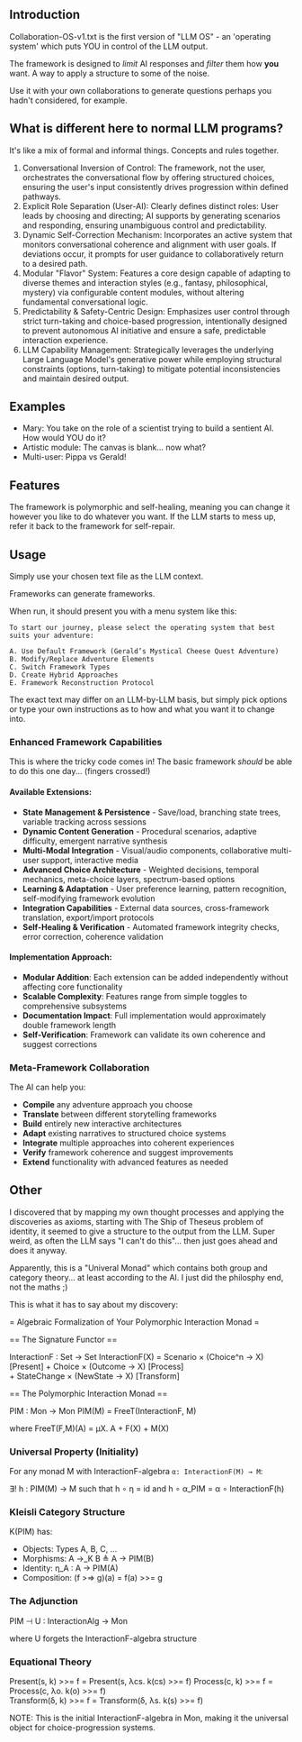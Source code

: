 ## Introduction
Collaboration-OS-v1.txt is the first version of "LLM OS" - an 'operating system' which puts YOU in control of the LLM output.

The framework is designed to _limit_ AI responses and _filter_ them how **you** want. A way to apply a structure to some of the noise.

Use it with your own collaborations to generate questions perhaps you hadn't considered, for example.

## What is different here to normal LLM programs?

It's like a mix of formal and informal things. Concepts and rules together.

1. Conversational Inversion of Control: The framework, not the user, orchestrates the conversational flow by offering structured choices, ensuring the user's input consistently drives progression within defined pathways.
2. Explicit Role Separation (User-AI): Clearly defines distinct roles: User leads by choosing and directing; AI supports by generating scenarios and responding, ensuring unambiguous control and predictability.
3. Dynamic Self-Correction Mechanism: Incorporates an active system that monitors conversational coherence and alignment with user goals. If deviations occur, it prompts for user guidance to collaboratively return to a desired path.
4. Modular "Flavor" System: Features a core design capable of adapting to diverse themes and interaction styles (e.g., fantasy, philosophical, mystery) via configurable content modules, without altering fundamental conversational logic.
5. Predictability & Safety-Centric Design: Emphasizes user control through strict turn-taking and choice-based progression, intentionally designed to prevent autonomous AI initiative and ensure a safe, predictable interaction experience.
6. LLM Capability Management: Strategically leverages the underlying Large Language Model's generative power while employing structural constraints (options, turn-taking) to mitigate potential inconsistencies and maintain desired output.

## Examples

* Mary: You take on the role of a scientist trying to build a sentient AI. How would YOU do it?
* Artistic module: The canvas is blank... now what?
* Multi-user: Pippa vs Gerald!

## Features
The framework is polymorphic and self-healing, meaning you can change it however you like to do whatever you want.
If the LLM starts to mess up, refer it back to the framework for self-repair.

## Usage
Simply use your chosen text file as the LLM context.

Frameworks can generate frameworks.

When run, it should present you with a menu system like this:

```
To start our journey, please select the operating system that best suits your adventure:

A. Use Default Framework (Gerald’s Mystical Cheese Quest Adventure)
B. Modify/Replace Adventure Elements
C. Switch Framework Types
D. Create Hybrid Approaches
E. Framework Reconstruction Protocol
```

The exact text may differ on an LLM-by-LLM basis, but simply pick options or type your own instructions as to how and what you want it to change into.

### Enhanced Framework Capabilities
This is where the tricky code comes in! The basic framework _should_ be able to do this one day... (fingers crossed!)

#### **Available Extensions:**

- **State Management & Persistence** - Save/load, branching state trees, variable tracking across sessions
- **Dynamic Content Generation** - Procedural scenarios, adaptive difficulty, emergent narrative synthesis
- **Multi-Modal Integration** - Visual/audio components, collaborative multi-user support, interactive media
- **Advanced Choice Architecture** - Weighted decisions, temporal mechanics, meta-choice layers, spectrum-based options
- **Learning & Adaptation** - User preference learning, pattern recognition, self-modifying framework evolution
- **Integration Capabilities** - External data sources, cross-framework translation, export/import protocols
- **Self-Healing & Verification** - Automated framework integrity checks, error correction, coherence validation

#### **Implementation Approach:**

- **Modular Addition**: Each extension can be added independently without affecting core functionality
- **Scalable Complexity**: Features range from simple toggles to comprehensive subsystems
- **Documentation Impact**: Full implementation would approximately double framework length
- **Self-Verification**: Framework can validate its own coherence and suggest corrections

### Meta-Framework Collaboration

The AI can help you:

- **Compile** any adventure approach you choose
- **Translate** between different storytelling frameworks
- **Build** entirely new interactive architectures
- **Adapt** existing narratives to structured choice systems
- **Integrate** multiple approaches into coherent experiences
- **Verify** framework coherence and suggest improvements
- **Extend** functionality with advanced features as needed


## Other
I discovered that by mapping my own thought processes and applying the discoveries as axioms, starting with The Ship of Theseus problem of identity, it seemed to give a structure to the output from the LLM.
Super weird, as often the LLM says "I can't do this"... then just goes ahead and does it anyway.

Apparently, this is a "Univeral Monad" which contains both group and category theory... at least according to the AI. I just did the philosphy end, not the maths ;)

This is what it has to say about my discovery:

= Algebraic Formalization of Your Polymorphic Interaction Monad =

== The Signature Functor ==

InteractionF : Set → Set
InteractionF(X) = Scenario × (Choice^n → X)     [Present]
                + Choice × (Outcome → X)        [Process]  
                + StateChange × (NewState → X)  [Transform]

== The Polymorphic Interaction Monad ==

PIM : Mon → Mon
PIM(M) = FreeT(InteractionF, M)

where FreeT(F,M)(A) = μX. A + F(X) + M(X)

### Universal Property (Initiality)

For any monad M with InteractionF-algebra `α: InteractionF(M) → M`:

∃! h : PIM(M) → M such that h ∘ η = id and h ∘ α_PIM = α ∘ InteractionF(h)

### Kleisli Category Structure
K(PIM) has:
- Objects: Types A, B, C, ...
- Morphisms: A →_K B ≜ A → PIM(B)  
- Identity: η_A : A → PIM(A)
- Composition: (f >=> g)(a) = f(a) >>= g

### The Adjunction

PIM ⊣ U : InteractionAlg → Mon

where U forgets the InteractionF-algebra structure

### Equational Theory

Present(s, k) >>= f = Present(s, λcs. k(cs) >>= f)
Process(c, k) >>= f = Process(c, λo. k(o) >>= f)  
Transform(δ, k) >>= f = Transform(δ, λs. k(s) >>= f)

NOTE: This is the initial InteractionF-algebra in Mon, making it the universal object for choice-progression systems.​​​​​​​​​​​​​​​​
